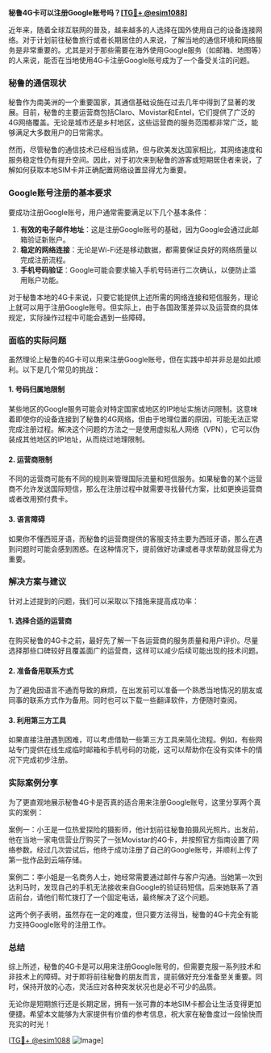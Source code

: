 **秘鲁4G卡可以注册Google账号吗？[[TG💪+ @esim1088](https://t.me/s/esim1088)]**

近年来，随着全球互联网的普及，越来越多的人选择在国外使用自己的设备连接网络。对于计划前往秘鲁旅行或者长期居住的人来说，了解当地的通信环境和网络服务是非常重要的。尤其是对于那些需要在海外使用Google服务（如邮箱、地图等）的人来说，能否在当地使用4G卡注册Google账号成为了一个备受关注的问题。

### 秘鲁的通信现状

秘鲁作为南美洲的一个重要国家，其通信基础设施在过去几年中得到了显著的发展。目前，秘鲁的主要运营商包括Claro、Movistar和Entel，它们提供了广泛的4G网络覆盖。无论是城市还是乡村地区，这些运营商的服务范围都非常广泛，能够满足大多数用户的日常需求。

然而，尽管秘鲁的通信技术已经相当成熟，但与欧美发达国家相比，其网络速度和服务稳定性仍有提升空间。因此，对于初次来到秘鲁的游客或短期居住者来说，了解如何获取本地SIM卡并正确配置网络设置显得尤为重要。

### Google账号注册的基本要求

要成功注册Google账号，用户通常需要满足以下几个基本条件：

1. **有效的电子邮件地址**：这是注册Google账号的基础，因为Google会通过此邮箱验证新账户。
2. **稳定的网络连接**：无论是Wi-Fi还是移动数据，都需要保证良好的网络质量以完成注册流程。
3. **手机号码验证**：Google可能会要求输入手机号码进行二次确认，以便防止滥用账户功能。

对于秘鲁本地的4G卡来说，只要它能提供上述所需的网络连接和短信服务，理论上就可以用于注册Google账号。但实际上，由于各国政策差异以及运营商的具体规定，实际操作过程中可能会遇到一些障碍。

### 面临的实际问题

虽然理论上秘鲁的4G卡可以用来注册Google账号，但在实践中却并非总是如此顺利。以下是几个常见的挑战：

#### 1. **号码归属地限制**
某些地区的Google服务可能会对特定国家或地区的IP地址实施访问限制。这意味着即使你的设备连接到了秘鲁的4G网络，但由于地理位置的原因，可能无法正常完成注册过程。解决这个问题的方法之一是使用虚拟私人网络（VPN），它可以伪装成其他地区的IP地址，从而绕过地理限制。

#### 2. **运营商限制**
不同的运营商可能有不同的规则来管理国际流量和短信服务。如果秘鲁的某个运营商不允许发送国际短信，那么在注册过程中就需要寻找替代方案，比如更换运营商或者改用预付费卡。

#### 3. **语言障碍**
如果你不懂西班牙语，而秘鲁的运营商提供的客服支持主要为西班牙语，那么在遇到问题时可能会感到困惑。在这种情况下，提前做好功课或者寻求帮助就显得尤为重要。

### 解决方案与建议

针对上述提到的问题，我们可以采取以下措施来提高成功率：

#### 1. **选择合适的运营商**
在购买秘鲁的4G卡之前，最好先了解一下各运营商的服务质量和用户评价。尽量选择那些口碑较好且覆盖面广的运营商，这样可以减少后续可能出现的技术问题。

#### 2. **准备备用联系方式**
为了避免因语言不通而导致的麻烦，在出发前可以准备一个熟悉当地情况的朋友或同事的联系方式作为备用。同时也可以下载一些翻译软件，方便随时查阅。

#### 3. **利用第三方工具**
如果直接注册遇到困难，可以考虑借助一些第三方工具来简化流程。例如，有些网站专门提供在线生成临时邮箱和手机号码的功能，这可以帮助你在没有实体卡的情况下完成初步注册。

### 实际案例分享

为了更直观地展示秘鲁4G卡是否真的适合用来注册Google账号，这里分享两个真实的案例：

案例一：小王是一位热爱探险的摄影师，他计划前往秘鲁拍摄风光照片。出发前，他在当地一家电信营业厅购买了一张Movistar的4G卡，并按照官方指南设置了网络参数。经过几次尝试后，他终于成功注册了自己的Google账号，并顺利上传了第一批作品到云端存储。

案例二：李小姐是一名商务人士，她经常需要通过邮件与客户沟通。当她第一次到达利马时，发现自己的手机无法接收来自Google的验证码短信。后来她联系了酒店前台，请他们帮忙拨打了一个固定电话，最终解决了这个问题。

这两个例子表明，虽然存在一定的难度，但只要方法得当，秘鲁的4G卡完全有能力支持Google账号的注册工作。

### 总结

综上所述，秘鲁的4G卡是可以用来注册Google账号的，但需要克服一系列技术和非技术上的障碍。对于即将前往秘鲁的朋友而言，提前做好充分准备至关重要。同时，保持开放的心态，灵活应对各种突发状况也是必不可少的品质。

无论你是短期旅行还是长期定居，拥有一张可靠的本地SIM卡都会让生活变得更加便捷。希望本文能够为大家提供有价值的参考信息，祝大家在秘鲁度过一段愉快而充实的时光！

[[TG💪+ @esim1088](https://t.me/s/esim1088) ![Image](https://i.postimg.cc/4NQfJmqS/Snipaste-2025-05-13-00-14-12.png)]